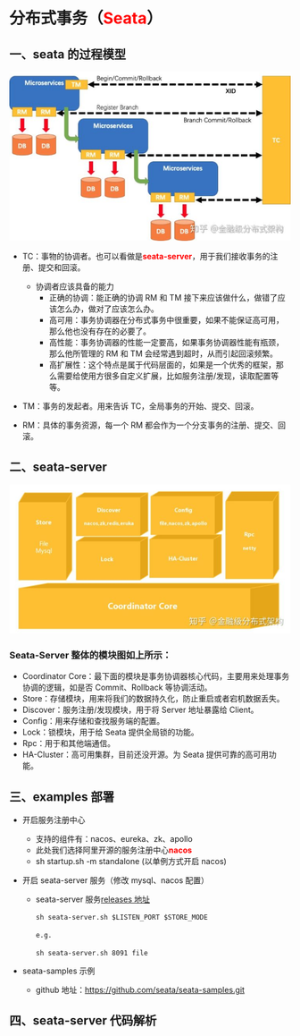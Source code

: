 # **分布式事务（<font color=red>Seata</font>）**

## **一、seata 的过程模型**

![avatar](./img/seata/过程模型.jpg)

- TC：事物的协调者。也可以看做是<font color=red>**seata-server**</font>，用于我们接收事务的注册、提交和回滚。

  - 协调者应该具备的能力
    - 正确的协调：能正确的协调 RM 和 TM 接下来应该做什么，做错了应该怎么办，做对了应该怎么办。
    - 高可用：事务协调器在分布式事务中很重要，如果不能保证高可用，那么他也没有存在的必要了。
    - 高性能：事务协调器的性能一定要高，如果事务协调器性能有瓶颈，那么他所管理的 RM 和 TM 会经常遇到超时，从而引起回滚频繁。
    - 高扩展性：这个特点是属于代码层面的，如果是一个优秀的框架，那么需要给使用方很多自定义扩展，比如服务注册/发现，读取配置等等。

- TM：事务的发起者。用来告诉 TC，全局事务的开始、提交、回滚。

- RM：具体的事务资源，每一个 RM 都会作为一个分支事务的注册、提交、回滚。

## **二、seata-server**

![avatar](./img/seata/seata-server设计.jpg)

### Seata-Server 整体的模块图如上所示：

- Coordinator Core：最下面的模块是事务协调器核心代码，主要用来处理事务协调的逻辑，如是否 Commit、Rollback 等协调活动。
- Store：存储模块，用来将我们的数据持久化，防止重启或者宕机数据丢失。
- Discover：服务注册/发现模块，用于将 Server 地址暴露给 Client。
- Config：用来存储和查找服务端的配置。
- Lock：锁模块，用于给 Seata 提供全局锁的功能。
- Rpc：用于和其他端通信。
- HA-Cluster：高可用集群，目前还没开源。为 Seata 提供可靠的高可用功能。

## **三、examples 部署**

- 开启服务注册中心

  - 支持的组件有：nacos、eureka、zk、apollo
  - 此处我们选择阿里开源的服务注册中心<font color=red>**nacos**</font>
  - sh startup.sh -m standalone (以单例方式开启 nacos)

- 开启 seata-server 服务（修改 mysql、nacos 配置）

  - seata-server 服务[releases 地址](https://github.com/seata/seata/releases)

    ```
    sh seata-server.sh $LISTEN_PORT $STORE_MODE

    e.g.

    sh seata-server.sh 8091 file
    ```

- seata-samples 示例
  - github 地址：https://github.com/seata/seata-samples.git

## **四、seata-server 代码解析**
